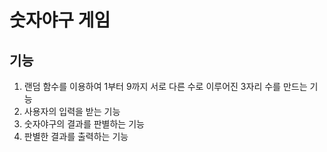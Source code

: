 # 숫자야구 게임

## 기능 
1. 랜덤 함수를 이용하여 1부터 9까지 서로 다른 수로 이루어진 3자리 수를 만드는 기능
2. 사용자의 입력을 받는 기능
3. 숫자야구의 결과를 판별하는 기능
4. 판별한 결과를 출력하는 기능 

